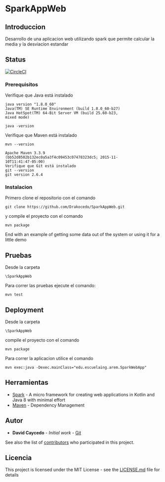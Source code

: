 # SparkAppWeb




## Introduccion

Desarrollo de una aplicacion web utilizando spark que permite calcular la media y la desviacion estandar 

## Status

[![CircleCI](https://circleci.com/gh/USHIWAKA-SAMA/taller-arep.svg?style=svg)](https://app.circleci.com/jobs/github/USHIWAKA-SAMA/taller-arep)

### Prerequisitos

Verifique que Java está instalado
```
java version "1.8.0_60"
Java(TM) SE Runtime Environment (build 1.8.0_60-b27)
Java HotSpot(TM) 64-Bit Server VM (build 25.60-b23,
mixed mode)
```
```
java -version
```
Verifique que Maven está instalado
```
mvn --version
```
```
Apache Maven 3.3.9
(bb52d8502b132ec0a5a3f4c09453c07478323dc5; 2015-11-
10T11:41:47-05:00)
Verifique que Git está instalado
git --version
git version 2.6.4
```
### Instalacion

Primero clone el repositorio con el comando 

```
git clone https://github.com/Drakocedo/SparkAppWeb.git
```

y compile el proyecto con el comando

```
mvn package
```

End with an example of getting some data out of the system or using it for a little demo

## Pruebas

Desde la carpeta
```
\SparkAppWeb
```

Para correr las pruebas ejecute el comando:
```
mvn test
```


## Deployment

Desde la carpeta
```
\SparkAppWeb
```

compile el proyecto con el comando

```
mvn package
```

Para correr la aplicacion utilice el comando 
```
mvn exec:java -Dexec.mainClass="edu.escuelaing.arem.SparkWebApp"
```

## Herramientas

* [Spark](http://sparkjava.com/) - A micro framework for creating web applications in Kotlin and Java 8 with minimal effort
* [Maven](https://maven.apache.org/) - Dependency Management



## Autor

* **David Caycedo** - *Initial work* - [Git](https://github.com/Drakocedo)

See also the list of [contributors](https://github.com/your/project/contributors) who participated in this project.

## Licencia

This project is licensed under the MIT License - see the [LICENSE.md](LICENSE.md) file for details

